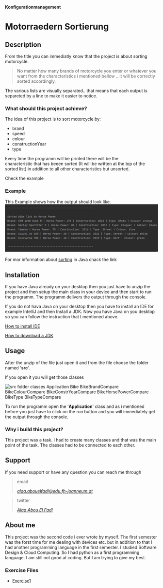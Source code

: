 **Konfigurationmanagement**
# Motorraedern Sortierung
## Description

From the title you can immediatly
know that the project is 
about sorting motorcycle.

>No matter how many brands of motorcycle you 
> enter or whatever you want from the characteristics
> i mentioned bellow .. it will be correctly 
> sorted accordingly.

The various lists are visually 
separated.. that means that each 
output is separeted by  a line to
make it easier to notice.

### What should this project achieve?
The idea of this project is to sort
motorcycle by:
- brand
- speed
- colour
- constructionYear
- type

Every time the programm will be 
printed there will be the  
characteristic that has beeen sorted
(It will be written at the top of the 
sorted list)
in addition to all other characteristics
but unsorted.

Check the example

### Example
This Example shows how the output should 
look like.
![example of the project output](images/ex1_2.png)

For mor information about [sorting](https://www.geeksforgeeks.org/sorting-in-java/) in Java chack the link


## Installation
If you have Java already on your desktop then 
you just have to unzip the project and 
then setup the main class in your device
and then start to run the programm.
The programm delivers the output through 
the console.

If you do not hava Java on your desktop then
you have to install an IDE for example
IntelliJ and then Install a JDK. Now you have 
Java on you desktop so you can follow the
instruction that I mentioned above.

[How to install IDE](https://www.geeksforgeeks.org/step-by-step-guide-to-install-intellij-idea/)

[How to download a JDK](https://www.jetbrains.com/idea/guide/tips/download-jdk/)

## Usage
After the unzip of the file  just open it and from
the file choose the folder named '**src**'.

If you open it you will get those classes

![src folder classes 
Application  Bike  BikeBrandCompare 
BikeColourCompare  BikeConstrYearCompare 
BikeHorsePowerCompare BikeType BikeTypeCompare](images/ex1_3.png)

To run the programm open the '**Application**'
class and as i mentioned before you just have to click on
the run button and you will immediately get 
the output through the console.


### Why i build this project?
This project was a task. I had
to create many classes and that was 
the main point of the task. The classes
had to be connected to each other.

## Support
If you need support or have any question 
you can reach me through 
>email
> 
>[*alaa.abouelfadl@edu.fh-joanneum.at*](https://elearning.fh-joanneum.at/user/profile.php)

>twitter
>
>[*Alaa Abou El Fadl*](https://twitter.com/Alaa__Khairy)

## About me
This project was the second code i ever wrote
by myself. The first semester was the forst time 
for me dealing with devices etc. but in addition to 
that I  had another programming language
in the first semester. I studied Software Design &
Cloud Computing. So I had python as a first 
programming language. I am still not good at coding.
But I am trying to give my best.

### Exercise Files
- [Exercise1](exercise1.md)
